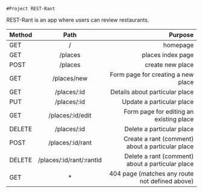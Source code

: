     #Project REST-Rant

REST-Rant is an app where users can review restaurants.


| Method   |      Path      |  Purpose |
|----------|:-------------:| ------:             |
|   GET    |     /         |    homepage         |
|   GET    |    /places    |    places index page|
|   POST   | /places |    create new place |
|   GET    |    /places/new      |    Form page for creating a new place         |
|   GET    |    /places/:id    |    Details about particular place|
|   PUT    |    /places/:id    |    Update a particular place|
|   GET    | /places/:id/edit |   Form page for editing an existing place|
|   DELETE    |     /places/:id        |    Delete a particular place         |
|   POST |    /places/:id/rant   |   Create a rant (comment) about a particular place|
|   DELETE   |/places/:id/rant/:rantId|  Delete a rant (comment) about a particular place
|   GET    |    *      |    404 page (matches any route not defined above)         |